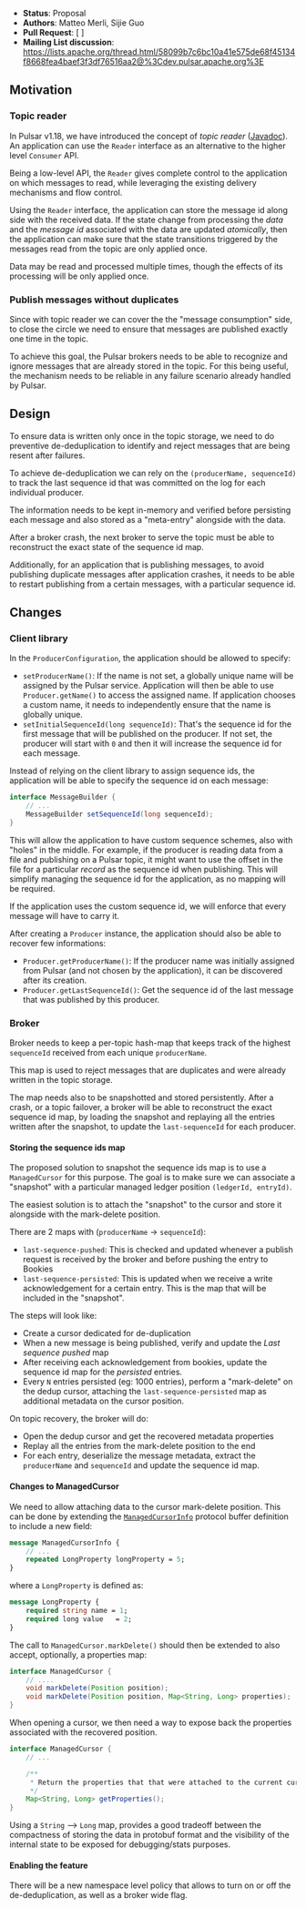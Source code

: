 * **Status**: Proposal
* **Authors**: Matteo Merli, Sijie Guo
* **Pull Request**: [ ]
* **Mailing List discussion**: https://lists.apache.org/thread.html/58099b7c6bc10a41e575de68f45134f8668fea4baef3f3df76516aa2@%3Cdev.pulsar.apache.org%3E


## Motivation

### Topic reader

In Pulsar v1.18, we have introduced the concept of *topic reader*
([Javadoc](https://pulsar.incubator.apache.org/api/client/org/apache/pulsar/client/api/Reader.html)).
An application can use the `Reader` interface as an alternative to the higher level `Consumer` API.

Being a low-level API, the `Reader` gives complete control to the application on which
messages to read, while leveraging the existing delivery mechanisms and flow control.

Using the `Reader` interface, the application can store the message id along side
with the received data. If the state change from processing the *data* and the
*message id* associated with the data are updated *atomically*, then the application
can make sure that the state transitions triggered by the messages read from the topic
are only applied once.

Data may be read and processed multiple times, though the effects of its processing
will be only applied once.

### Publish messages without duplicates

Since with topic reader we can cover the the "message consumption" side, to close the
circle we need to ensure that messages are published exactly one time in the topic.

To achieve this goal, the Pulsar brokers needs to be able to recognize and ignore
messages that are already stored in the topic. For this being useful, the mechanism needs to
be reliable in any failure scenario already handled by Pulsar.

## Design

To ensure data is written only once in the topic storage, we need to do preventive
de-deduplication to identify and reject messages that are being resent after failures.

To achieve de-deduplication we can rely on the `(producerName, sequenceId)` to
track the last sequence id that was committed on the log for each individual
producer.

The information needs to be kept in-memory and verified before persisting each
message and also stored as a "meta-entry" alongside with the data.

After a broker crash, the next broker to serve the topic must be able to reconstruct
the exact state of the sequence id map.

Additionally, for an application that is publishing messages, to avoid publishing duplicate
messages after application crashes, it needs to be able to restart publishing from a certain
messages, with a particular sequence id.

## Changes

### Client library

In the `ProducerConfiguration`, the application should be allowed to specify:
 * `setProducerName()`: If the name is not set, a globally unique name will be
    assigned by the Pulsar service. Application will then be able to use
    `Producer.getName()` to access the assigned name. If application chooses a
    custom name, it needs to independently ensure that the name is globally unique.
 * `setInitialSequenceId(long sequenceId)`: That's the sequence id for the first
    message that will be published on the producer.
    If not set, the producer will start with `0` and then it will increase the
    sequence id for each message.

Instead of relying on the client library to assign sequence ids, the application will be able to
specify the sequence id on each message:

```java
interface MessageBuilder {
    // ...
    MessageBuilder setSequenceId(long sequenceId);
}
```

This will allow the application to have custom sequence schemes, also with "holes" in the
middle. For example, if the producer is reading data from a file and publishing on a Pulsar
topic, it might want to use the offset in the file for a particular *record* as the sequence
id when publishing. This will simplify managing the sequence id for the application, as no
mapping will be required.

If the application uses the custom sequence id, we will enforce that every message will have
to carry it.

After creating a `Producer` instance, the application should also be able to recover few
informations:
 * `Producer.getProducerName()`: If the producer name was initially assigned from Pulsar (and not
     chosen by the application), it can be discovered after its creation.
 * `Producer.getLastSequenceId()`: Get the sequence id of the last message that was published by
    this producer.

### Broker

Broker needs to keep a per-topic hash-map that keeps track of the highest
`sequenceId` received from each unique `producerName`.

This map is used to reject messages that are duplicates and were already written
in the topic storage.

The map needs also to be snapshotted and stored persistently. After a crash, or a
topic failover, a broker will be able to reconstruct the exact sequence id map,
by loading the snapshot and replaying all the entries written after the snapshot,
to update the `last-sequenceId` for each producer.

#### Storing the sequence ids map

The proposed solution to snapshot the sequence ids map is to use a `ManagedCursor`
for this purpose. The goal is to make sure we can associate a "snapshot" with a
particular managed ledger position `(ledgerId, entryId)`.

The easiest solution is to attach the "snapshot" to the cursor and store it
alongside with the mark-delete position.

There are 2 maps with (`producerName` -> `sequenceId`):
 * `last-sequence-pushed`: This is checked and updated whenever a publish request is received by
   the broker and before pushing the entry to Bookies
 * `last-sequence-persisted`: This is updated when we receive a write acknowledgement for a certain
   entry. This is the map that will be included in the "snapshot".

The steps will look like:
 * Create a cursor dedicated for de-duplication
 * When a new message is being published, verify and update the *Last sequence pushed* map
 * After receiving each acknowledgement from bookies, update the sequence
   id map for the *persisted* entries.
 * Every `N` entries persisted (eg: 1000 entries), perform a "mark-delete" on the dedup cursor,
   attaching the `last-sequence-persisted` map as additional metadata on the cursor position.

On topic recovery, the broker will do:
 * Open the dedup cursor and get the recovered metadata properties
 * Replay all the entries from the mark-delete position to the end
 * For each entry, deserialize the message metadata, extract the `producerName` and `sequenceId`
   and update the sequence id map.

#### Changes to ManagedCursor

We need to allow attaching data to the cursor mark-delete position. This can
be done by extending the
 [`ManagedCursorInfo`](https://github.com/apache/incubator-pulsar/blob/59bb252f1cdc7e087ddae4d1a8451de9124290f2/managed-ledger/src/main/proto/MLDataFormats.proto#L57)
protocol buffer definition to include a new field:

```protobuf
message ManagedCursorInfo {
    // ...
    repeated LongProperty longProperty = 5;
}
```

where a `LongProperty` is defined as:

```protobuf
message LongProperty {
    required string name = 1;
    required long value   = 2;
}
```

The call to `ManagedCursor.markDelete()` should then be extended to also accept,
optionally, a properties map:

```java
interface ManagedCursor {
    // ....
    void markDelete(Position position);
    void markDelete(Position position, Map<String, Long> properties);
}
```

When opening a cursor, we then need a way to expose back the properties associated
with the recovered position.

```java
interface ManagedCursor {
    // ...

    /**
     * Return the properties that that were attached to the current cursor position
     */
    Map<String, Long> getProperties();
}
```

Using a `String` --> `Long` map, provides a good tradeoff between the compactness of storing the
data in protobuf format and the visibility of the internal state to be exposed for debugging/stats
purposes.

#### Enabling the feature

There will be a new namespace level policy that allows to turn on or off the de-deduplication, as
well as a broker wide flag.
